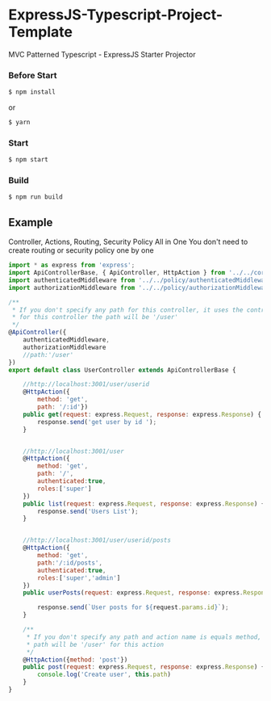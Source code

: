 # ExpressJS-Typescript-Project-Template
MVC Patterned Typescript - ExpressJS Starter Projector
### Before Start
```bash
$ npm install
```
or 
```bash
$ yarn 
```
### Start
```bash
$ npm start
```
### Build

```bash
$ npm run build
```

## Example
Controller, Actions, Routing, Security Policy All in One 
You don't need to create routing or security policy one by one
```js
import * as express from 'express';
import ApiControllerBase, { ApiController, HttpAction } from '../../core/controller/ApiControllerBase';
import authenticatedMiddleware from '../../policy/authenticatedMiddleware';
import authorizationMiddleware from '../../policy/authorizationMiddleware';

/**
 * If you don't specify any path for this controller, it uses the controller name automatically for path
 * for this controller the path will be '/user'
 */
@ApiController({
    authenticatedMiddleware,
    authorizationMiddleware
    //path:'/user'
})
export default class UserController extends ApiControllerBase {

    //http://localhost:3001/user/userid
    @HttpAction({
        method: 'get',
        path: '/:id'})
    public get(request: express.Request, response: express.Response) {
        response.send('get user by id ');
    }


    //http://localhost:3001/user
    @HttpAction({
        method: 'get',
        path: '/',
        authenticated:true,
        roles:['super']
    })
    public list(request: express.Request, response: express.Response) {
        response.send('Users List');
    }


    //http://localhost:3001/user/userid/posts
    @HttpAction({
        method: 'get',
        path:'/:id/posts',
        authenticated:true,
        roles:['super','admin']
    })
    public userPosts(request: express.Request, response: express.Response) {

        response.send(`User posts for ${request.params.id}`);
    }

    /**
     * If you don't specify any path and action name is equals method, it automatically creates controller base path as a method
     * path will be '/user' for this action
     */
    @HttpAction({method: 'post'})
    public post(request: express.Request, response: express.Response) {
        console.log('Create user', this.path)
    }
}
```